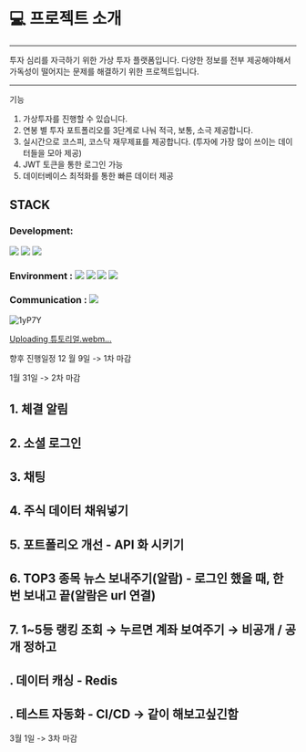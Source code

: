 # 💻 프로젝트 소개 

-----
투자 심리를 자극하기 위한 가상 투자 플랫폼입니다. 
다양한 정보를 전부 제공해야해서 가독성이 떨어지는 문제를 해결하기 위한 프로젝트입니다.


----
기능 
1. 가상투자를 진행할 수 있습니다.
2. 연봉 별 투자 포트폴리오를 3단계로 나눠 적극, 보통, 소극 제공합니다.
3. 실시간으로 코스피, 코스닥 재무제표를 제공합니다. (투자에 가장 많이 쓰이는 데이터들을 모아 제공)
4. JWT 토큰을 통한 로그인 가능
5. 데이터베이스 최적화를 통한 빠른 데이터 제공



## STACK

### Development: 
<img src="https://img.shields.io/badge/spring-6DB33F?style=for-the-badge&logo=spring&logoColor=white"> <img src="https://img.shields.io/badge/typescript-3178C6?style=for-the-badge&logo=typescript&logoColor=white"> <img src="https://img.shields.io/badge/next.js-000000?style=for-the-badge&logo=next.js&logoColor=white">

### Environment : <img src="https://img.shields.io/badge/visualstudiocode-007ACC?style=for-the-badge&logo=visualstudiocode&logoColor=white"> <img src="https://img.shields.io/badge/intellijidea-000000?style=for-the-badge&logo=intellijidea&logoColor=white"> <img src="https://img.shields.io/badge/git-F05032?style=for-the-badge&logo=git&logoColor=white"> <img src="https://img.shields.io/badge/github-181717?style=for-the-badge&logo=github&logoColor=white">

### Communication : <img src="https://img.shields.io/badge/notion-000000?style=for-the-badge&logo=notion&logoColor=white">


![1yP7Y](https://github.com/user-attachments/assets/fc8abd2f-5f91-4dfb-ae21-93b4f5715de8)


[Uploading 튜토리얼.webm…]()





향후 진행일정 
12 월 9일 -> 1차 마감 





1월 31일 -> 2차 마감 

## 1. 체결 알림

## 2. 소셜 로그인

## 3. 채팅

## 4. 주식 데이터 채워넣기

## 5. 포트폴리오 개선 - API 화 시키기

## 6. TOP3 종목 뉴스 보내주기(알람) - 로그인 했을 때, 한 번 보내고 끝(알람은 url 연결)

## 7. 1~5등 랭킹 조회 → 누르면 계좌 보여주기 → 비공개 / 공개 정하고

## . 데이터 캐싱 - Redis

## . 테스트 자동화 - CI/CD → 같이 해보고싶긴함





3월 1일 -> 3차 마감 


